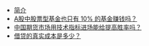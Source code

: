 * [简介](/)
* [A股中股票型基金也只有 10% 的基金赚钱吗？](Astock_fund.md)
* [中国期货市场用技术指标进场能给提高胜率吗？](futures_entrance.md)
* [借贷的真实成本是多少？](true_loans_rate.md)
